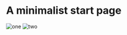 # A minimalist start page 
![one](https://user-images.githubusercontent.com/104152564/209583177-ca756b2d-e99f-4f9c-86a1-39bfbb207938.png)
![two](https://user-images.githubusercontent.com/104152564/209583179-aecc507f-ebd3-4aca-9205-ef972c5fca2f.png)
